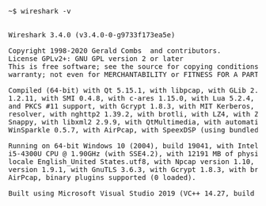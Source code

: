 <pre>
~$ wireshark -v


Wireshark 3.4.0 (v3.4.0-0-g9733f173ea5e)

Copyright 1998-2020 Gerald Combs <gerald@wireshark.org> and contributors.
License GPLv2+: GNU GPL version 2 or later <https://www.gnu.org/licenses/gpl-2.0.html>
This is free software; see the source for copying conditions. There is NO
warranty; not even for MERCHANTABILITY or FITNESS FOR A PARTICULAR PURPOSE.

Compiled (64-bit) with Qt 5.15.1, with libpcap, with GLib 2.52.3, with zlib
1.2.11, with SMI 0.4.8, with c-ares 1.15.0, with Lua 5.2.4, with GnuTLS 3.6.3
and PKCS #11 support, with Gcrypt 1.8.3, with MIT Kerberos, with MaxMind DB
resolver, with nghttp2 1.39.2, with brotli, with LZ4, with Zstandard, with
Snappy, with libxml2 2.9.9, with QtMultimedia, with automatic updates using
WinSparkle 0.5.7, with AirPcap, with SpeexDSP (using bundled resampler).

Running on 64-bit Windows 10 (2004), build 19041, with Intel(R) Core(TM)
i5-4300U CPU @ 1.90GHz (with SSE4.2), with 12191 MB of physical memory, with
locale English_United States.utf8, with Npcap version 1.10, based on libpcap
version 1.9.1, with GnuTLS 3.6.3, with Gcrypt 1.8.3, with brotli 1.0.2, without
AirPcap, binary plugins supported (0 loaded).

Built using Microsoft Visual Studio 2019 (VC++ 14.27, build 29112).
</pre>
